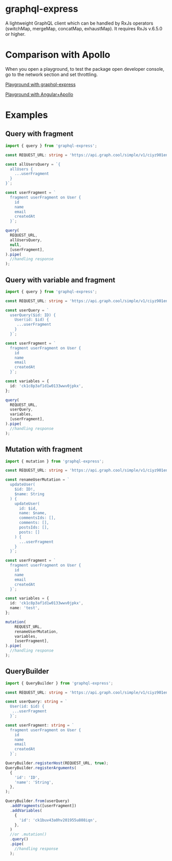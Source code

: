 # graphql-express
A lightweight GraphQL client which can be handled by RxJs operators (switchMap, mergeMap, concatMap, exhaustMap). It requires RxJs v.6.5.0 or higher.

# Comparison with Apollo

When you open a playground, to test the package open developer console, go to the network section and set throttling.

[Playground with graphql-express](https://stackblitz.com/edit/rxjs-j5yshn "Playground with graphql-express")

[Playground with Angular+Apollo](https://stackblitz.com/edit/simple-apollo-angular-example-qebxsp "Playground with Angular+Apollo")

# Examples

## Query with fragment

```typescript
import { query } from 'graphql-express';

const REQUEST_URL: string = 'https://api.graph.cool/simple/v1/ciyz901en4j590185wkmexyex';

const allUsersQuery = `{
  allUsers {
    ...userFragment
  }
}`;

const userFragment = `
  fragment userFragment on User {
    id
    name
    email
    createdAt
  }`;

query(
  REQUEST_URL,
  allUsersQuery,
  null,
  [userFragment],
).pipe(
  //handling response
);
```

## Query with variable and fragment

```typescript
import { query } from 'graphql-express';

const REQUEST_URL: string = 'https://api.graph.cool/simple/v1/ciyz901en4j590185wkmexyex';

const userQuery = `
  userQuery($id: ID) {
    User(id: $id) {
     ...userFragment
    }
  }`;

const userFragment = `
  fragment userFragment on User {
    id
    name
    email
    createdAt
  }`;

const variables = {
  id: 'ck1c8p3af1d1w0133wwv0jpkx',
};

query(
  REQUEST_URL,
  userQuery,
  variables,
  [userFragment],
).pipe(
  //handling response
);
```

## Mutation with fragment

```typescript
import { mutation } from 'graphql-express';

const REQUEST_URL: string = 'https://api.graph.cool/simple/v1/ciyz901en4j590185wkmexyex';

const renameUserMutation = `
  updateUser(
    $id: ID!,
    $name: String
  ) {
    updateUser(
      id: $id,
      name: $name,
      commentsIds: [],
      comments: [],
      postsIds: [],
      posts: []
    ) {
      ...userFragment
    }
  }`;

const userFragment = `
  fragment userFragment on User {
    id
    name
    email
    createdAt
  }`;

const variables = {
  id: 'ck1c8p3af1d1w0133wwv0jpkx',
  name: 'test',
};

mutation(
    REQUEST_URL,
    renameUserMutation,
    variables,
    [userFragment],
).pipe(
  //handling response
);
```

## QueryBuilder


```typescript
import { QueryBuilder } from 'graphql-express';

const REQUEST_URL: string = 'https://api.graph.cool/simple/v1/ciyz901en4j590185wkmexyex';

const userQuery: string = `
  User(id: $id) {
   ...userFragment
  }`;

const userFragment: string = `
  fragment userFragment on User {
    id
    name
    email
    createdAt
  }`;

QueryBuilder.registerHost(REQUEST_URL, true);
QueryBuilder.registerArguments(
  {
    'id': 'ID',
    'name': 'String',
  },
);

QueryBuilder.from(userQuery)
  .addFragments([userFragment])
  .addVariables(
    {
      'id': 'ck1buv43a0hv201955u808iqn',
    },
  )
  //or .mutation()
  .query()
  .pipe(
    //handling response
  );
```
